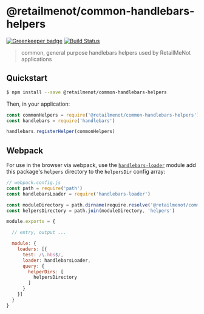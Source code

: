 @retailmenot/common-handlebars-helpers
======================================

[![Greenkeeper badge](https://badges.greenkeeper.io/RetailMeNotSandbox/common-handlebars-helpers.svg)](https://greenkeeper.io/)
[![Build Status](https://travis-ci.org/RetailMeNotSandbox/common-handlebars-helpers.svg?branch=master)](https://travis-ci.org/RetailMeNotSandbox/common-handlebars-helpers)

> common, general purpose handlebars helpers used by RetailMeNot applications

## Quickstart

```sh
$ npm install --save @retailmenot/common-handlebars-helpers
```

Then, in your application:

```js
const commonHelpers = require('@retailmenot/common-handlebars-helpers')
const handlebars = require('handlebars')

handlebars.registerHelper(commonHelpers)
```


## Webpack

For use in the browser via webpack, use the [`handlebars-loader`] module add
this package's `helpers` directory to the `helpersDir` config array:

```js
// webpack.config.js
const path = require('path')
const handlebarsLoader = require('handlebars-loader')

const moduleDirectory = path.dirname(require.resolve('@retailmenot/common-handlebars-helpers'))
const helpersDirectory = path.join(moduleDirectory, 'helpers')

module.exports = {

  // entry, output ...

  module: {
    loaders: [{
      test: /\.hbs$/,
      loader: handlebarsLoader,
      query: {
        helperDirs: [
          helpersDirectory
        ]
      }
    }]
  }
}
```


[`handlebars-loader`]: https://github.com/pcardune/handlebars-loader
